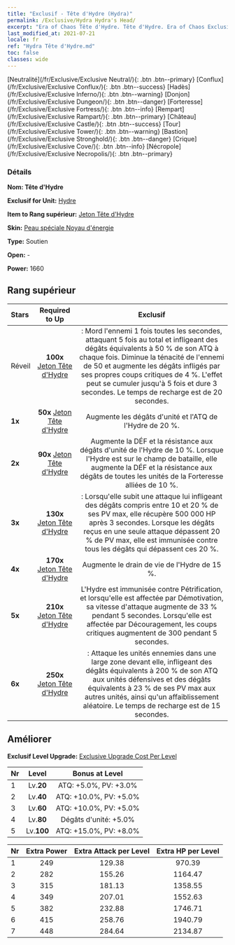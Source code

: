 ```yaml
---
title: "Exclusif - Tête d'Hydre (Hydra)"
permalink: /Exclusive/Hydra Hydra's Head/
excerpt: "Era of Chaos Tête d'Hydre. Tête d'Hydre. Era of Chaos Exclusif Tête d'Hydre. Hydre Exclusif."
last_modified_at: 2021-07-21
locale: fr
ref: "Hydra Tête d'Hydre.md"
toc: false
classes: wide
---
```

 [Neutralité](/fr/Exclusive/Exclusive Neutral/){: .btn .btn--primary} [Conflux](/fr/Exclusive/Exclusive Conflux/){: .btn .btn--success} [Hadès](/fr/Exclusive/Exclusive Inferno/){: .btn .btn--warning} [Donjon](/fr/Exclusive/Exclusive Dungeon/){: .btn .btn--danger} [Forteresse](/fr/Exclusive/Exclusive Fortress/){: .btn .btn--info} [Rempart](/fr/Exclusive/Exclusive Rampart/){: .btn .btn--primary} [Château](/fr/Exclusive/Exclusive Castle/){: .btn .btn--success} [Tour](/fr/Exclusive/Exclusive Tower/){: .btn .btn--warning} [Bastion](/fr/Exclusive/Exclusive Stronghold/){: .btn .btn--danger} [Crique](/fr/Exclusive/Exclusive Cove/){: .btn .btn--info} [Nécropole](/fr/Exclusive/Exclusive Necropolis/){: .btn .btn--primary} 

### Détails
 **Nom: Tête d'Hydre** 

 **Exclusif for Unit:** [Hydre](/fr/units/Hydra/) 

 **Item to Rang supérieur:** [Jeton Tête d'Hydre](/ItemsFR/con_997/)

 **Skin:** [Peau spéciale Noyau d'énergie](/ItemsFR/con_665/)

 **Type:** Soutien

 **Open:** -

 **Power:** 1660

## Rang supérieur

  |     Stars    |  Required to Up | Exclusif |
  |:-------------|:---------------:|:---------------:|
  |  Réveil  | **100x** [Jeton Tête d'Hydre](/ItemsFR/con_997/) | <Gloutonnerie> : Mord l'ennemi 1 fois toutes les secondes, attaquant 5 fois au total et infligeant des dégâts équivalents à 50 % de son ATQ à chaque fois. Diminue la ténacité de l'ennemi de 50 et augmente les dégâts infligés par ses propres coups critiques de 4 %. L'effet peut se cumuler jusqu'à 5 fois et dure 3 secondes. Le temps de recharge est de 20 secondes. |
  | **1x** <i class="fas fa-star"/> | **50x** [Jeton Tête d'Hydre](/ItemsFR/con_997/) | Augmente les dégâts d'unité et l'ATQ de l'Hydre de 20 %. |
  | **2x** <i class="fas fa-star"/> | **90x** [Jeton Tête d'Hydre](/ItemsFR/con_997/) | Augmente la DÉF et la résistance aux dégâts d'unité de l'Hydre de 10 %. Lorsque l'Hydre est sur le champ de bataille, elle augmente la DÉF et la résistance aux dégâts de toutes les unités de la Forteresse alliées de 10 %. |
  | **3x** <i class="fas fa-star"/> | **130x** [Jeton Tête d'Hydre](/ItemsFR/con_997/) | <Renaissance> : Lorsqu'elle subit une attaque lui infligeant des dégâts compris entre 10 et 20 % de ses PV max, elle récupère 500 000 HP après 3 secondes. Lorsque les dégâts reçus en une seule attaque dépassent 20 % de PV max, elle est immunisée contre tous les dégâts qui dépassent ces 20 %. |
  | **4x** <i class="fas fa-star"/> | **170x** [Jeton Tête d'Hydre](/ItemsFR/con_997/) | Augmente le drain de vie de l'Hydre de 15 %. |
  | **5x** <i class="fas fa-star"/> | **210x** [Jeton Tête d'Hydre](/ItemsFR/con_997/) | L'Hydre est immunisée contre Pétrification, et lorsqu'elle est affectée par Démotivation, sa vitesse d'attaque augmente de 33 % pendant 5 secondes. Lorsqu'elle est affectée par Découragement, les coups critiques augmentent de 300 pendant 5 secondes. |
  | **6x** <i class="fas fa-star"/> | **250x** [Jeton Tête d'Hydre](/ItemsFR/con_997/) | <Souffle du chaos> : Attaque les unités ennemies dans une large zone devant elle, infligeant des dégâts équivalents à 200 % de son ATQ aux unités défensives et des dégâts équivalents à 23 % de ses PV max aux autres unités, ainsi qu'un affaiblissement aléatoire. Le temps de recharge est de 15 secondes. |


## Améliorer
 **Exclusif Level Upgrade:** [Exclusive Upgrade Cost Per Level](/Exclusive/ExclusiveUpgradeCostPerLevel/)

  |  Nr  |   Level  | Bonus at Level |
  |:-----|:--------:|:--------------:|
  | 1 | Lv.**20** | ATQ: +5.0%, PV: +3.0% |
  | 2 | Lv.**40** | ATQ: +10.0%, PV: +5.0% |
  | 3 | Lv.**60** | ATQ: +10.0%, PV: +5.0% |
  | 4 | Lv.**80** | Dégâts d'unité: +5.0% |
  | 5 | Lv.**100** | ATQ: +15.0%, PV: +8.0% |


  |  Nr  |  Extra Power | Extra Attack per Level | Extra HP per Level |
  |:-----|:--------:|:--------:|:--------:|
  | 1 | 249 | 129.38 | 970.39 |
  | 2 | 282 | 155.26 | 1164.47 |
  | 3 | 315 | 181.13 | 1358.55 |
  | 4 | 349 | 207.01 | 1552.63 |
  | 5 | 382 | 232.88 | 1746.71 |
  | 6 | 415 | 258.76 | 1940.79 |
  | 7 | 448 | 284.64 | 2134.87 |


